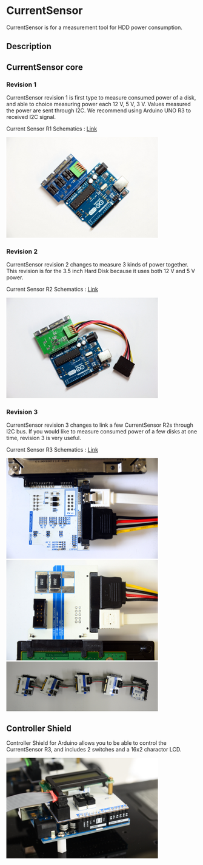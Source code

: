 # CurrentSensor

CurrentSensor is for a measurement tool for HDD power consumption.

## Description

## CurrentSensor core

### Revision 1

CurrentSensor revision 1 is first type to measure consumed power of a disk, and able to choice measuring power each 12 V, 5 V, 3 V. Values measured the power are sent through I2C. We recommend using Arduino UNO R3 to received I2C signal.

Current Sensor R1 Schematics : [Link](currentsensor-core/R1/hardware/currentsensor-core-R1-schematics.pdf)

<img src="https://raw.githubusercontent.com/jaemyoun/CurrentSensor/master/res/current_sensor_r1.JPG" width="400px"/>

### Revision 2

CurrentSensor revision 2 changes to measure 3 kinds of power together. This revision is for the 3.5 inch Hard Disk because it uses both 12 V and 5 V power.

Current Sensor R2 Schematics : [Link](currentsensor-core/R2/hardware/currentsensor-core-R2-schematics.pdf)

<img src="https://raw.githubusercontent.com/jaemyoun/CurrentSensor/master/res/current_sensor_r2.JPG" width="400"/>

### Revision 3

CurrentSensor revision 3 changes to link a few CurrentSensor R2s through I2C bus. If you would like to measure consumed power of a few disks at one time, revision 3 is very useful.

Current Sensor R3 Schematics : [Link](currentsensor-core/R3/hardware/currentsensor-core-R3-schematics.pdf)

<img src="https://raw.githubusercontent.com/jaemyoun/CurrentSensor/master/res/current_sensor_R3_front.JPG" width="400px"/>

<img src="https://raw.githubusercontent.com/jaemyoun/CurrentSensor/master/res/current_sensor_R3_back.JPG" width="400px"/>

<img src="https://raw.githubusercontent.com/jaemyoun/CurrentSensor/master/res/current_sensor_R3_5ea.png" width="400px"/>

## Controller Shield

Controller Shield for Arduino allows you to be able to control the CurrentSensor R3, and includes 2 switches and a 16x2 charactor LCD. 

<img src="https://raw.githubusercontent.com/jaemyoun/CurrentSensor/master/res/ctrl4cs.png" width="400px"/>
